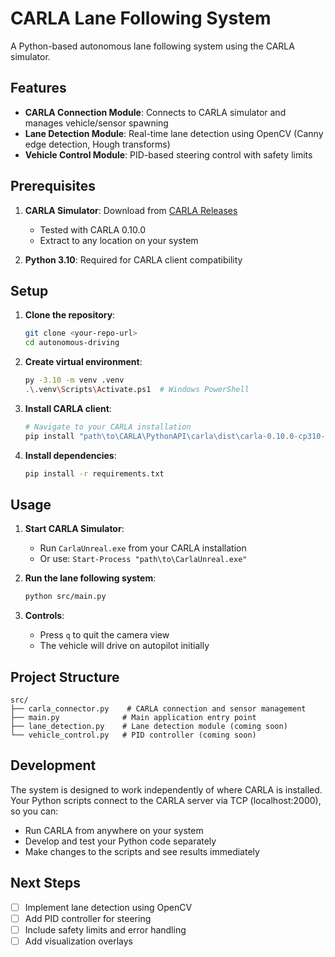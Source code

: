 # CARLA Lane Following System

A Python-based autonomous lane following system using the CARLA simulator.

## Features

- **CARLA Connection Module**: Connects to CARLA simulator and manages vehicle/sensor spawning
- **Lane Detection Module**: Real-time lane detection using OpenCV (Canny edge detection, Hough transforms)
- **Vehicle Control Module**: PID-based steering control with safety limits

## Prerequisites

1. **CARLA Simulator**: Download from [CARLA Releases](https://github.com/carla-simulator/carla/releases/)
   - Tested with CARLA 0.10.0
   - Extract to any location on your system

2. **Python 3.10**: Required for CARLA client compatibility

## Setup

1. **Clone the repository**:
   ```bash
   git clone <your-repo-url>
   cd autonomous-driving
   ```

2. **Create virtual environment**:
   ```bash
   py -3.10 -m venv .venv
   .\.venv\Scripts\Activate.ps1  # Windows PowerShell
   ```

3. **Install CARLA client**:
   ```bash
   # Navigate to your CARLA installation
   pip install "path\to\CARLA\PythonAPI\carla\dist\carla-0.10.0-cp310-cp310-win_amd64.whl"
   ```

4. **Install dependencies**:
   ```bash
   pip install -r requirements.txt
   ```

## Usage

1. **Start CARLA Simulator**:
   - Run `CarlaUnreal.exe` from your CARLA installation
   - Or use: `Start-Process "path\to\CarlaUnreal.exe"`

2. **Run the lane following system**:
   ```bash
   python src/main.py
   ```

3. **Controls**:
   - Press `q` to quit the camera view
   - The vehicle will drive on autopilot initially

## Project Structure

```
src/
├── carla_connector.py    # CARLA connection and sensor management
├── main.py              # Main application entry point
├── lane_detection.py    # Lane detection module (coming soon)
└── vehicle_control.py   # PID controller (coming soon)
```

## Development

The system is designed to work independently of where CARLA is installed. Your Python scripts connect to the CARLA server via TCP (localhost:2000), so you can:

- Run CARLA from anywhere on your system
- Develop and test your Python code separately
- Make changes to the scripts and see results immediately

## Next Steps

- [ ] Implement lane detection using OpenCV
- [ ] Add PID controller for steering
- [ ] Include safety limits and error handling
- [ ] Add visualization overlays 